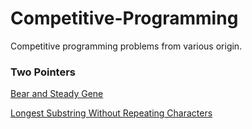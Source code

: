 # Competitive-Programming
Competitive programming problems from various origin.

### Two Pointers
[Bear and Steady Gene](https://github.com/Michael98Liu/Competitive-Programming/blob/master/bear_and_steady_gene.cpp)

[Longest Substring Without Repeating Characters](https://github.com/Michael98Liu/Competitive-Programming/blob/master/longest_substring_without_repeating_characters.cpp)
